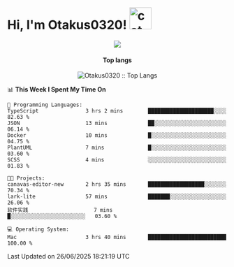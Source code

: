 <h1> Hi, I'm Otakus0320! <img src="https://media.giphy.com/media/mGcNjsfWAjY5AEZNw6/giphy.gif" width="50" alt="cat"></h1>

<p align="center"><a href="https://wakatime.com/@044d69d0-1253-4f60-96b6-5d19a0f9dde5"><img src="https://wakatime.com/badge/user/044d69d0-1253-4f60-96b6-5d19a0f9dde5.svg" /></a></p>

<h4 align="center">Top langs</h4>

<p align="center"><img src="https://github-readme-stats.vercel.app/api/top-langs/?username=Otakus0320&langs_count=10&theme=tokyonight&layout=compact&timestamp={{random_number}}" alt="Otakus0320 :: Top Langs" /></p>

<!--START_SECTION:waka-->
📊 **This Week I Spent My Time On** 

```text
💬 Programming Languages: 
TypeScript               3 hrs 2 mins        █████████████████████░░░░   82.63 % 
JSON                     13 mins             ██░░░░░░░░░░░░░░░░░░░░░░░   06.14 % 
Docker                   10 mins             █░░░░░░░░░░░░░░░░░░░░░░░░   04.75 % 
PlantUML                 7 mins              █░░░░░░░░░░░░░░░░░░░░░░░░   03.60 % 
SCSS                     4 mins              ░░░░░░░░░░░░░░░░░░░░░░░░░   01.83 % 

🐱‍💻 Projects: 
canavas-editor-new       2 hrs 35 mins       ██████████████████░░░░░░░   70.34 % 
lark-lite                57 mins             ███████░░░░░░░░░░░░░░░░░░   26.06 % 
软件实践                     7 mins              █░░░░░░░░░░░░░░░░░░░░░░░░   03.60 % 

💻 Operating System: 
Mac                      3 hrs 40 mins       █████████████████████████   100.00 % 
```


 Last Updated on 26/06/2025 18:21:19 UTC
<!--END_SECTION:waka-->
